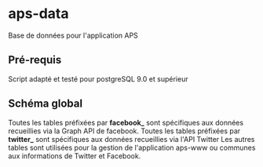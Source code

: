 # aps-data

Base de données pour l'application APS

## Pré-requis
Script adapté et testé pour postgreSQL 9.0 et supérieur

## Schéma global
Toutes les tables préfixées par **facebook_** sont spécifiques aux données recueillies via la Graph API de facebook.
Toutes les tables préfixées par **twitter_** sont spécifiques aux données recueillies via l'API Twitter
Les autres tables sont utilisées pour la gestion de l'application aps-www ou communes aux informations de Twitter et Facebook.

